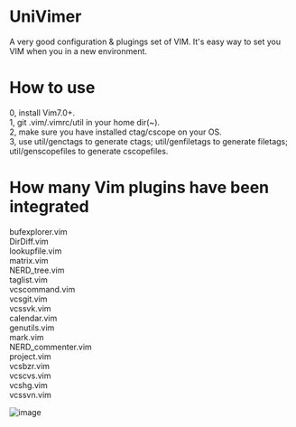 # UniVimer
A very good configuration & plugings set of VIM.
It's easy way to set you VIM when you in a new environment.

# How to use
0, install Vim7.0+.<br>
1, git .vim/.vimrc/util in your home dir(~).<br>
2, make sure you have installed ctag/cscope on your OS.<br>
3, use util/genctags to generate ctags; util/genfiletags to generate filetags; util/genscopefiles to generate cscopefiles.<br>

# How many Vim plugins have been integrated
bufexplorer.vim<br>  DirDiff.vim<br>   lookupfile.vim <br> matrix.vim <br>         NERD_tree.vim  <br>taglist.vim  <br>vcscommand.vim  <br>vcsgit.vim  <br>vcssvk.vim
<br>calendar.vim     <br>genutils.vim  <br>mark.vim        <br>NERD_commenter.vim  <br>project.vim    <br>vcsbzr.vim   <br>vcscvs.vim      <br>vcshg.vim   <br>vcssvn.vim

![image](https://github.com/suijunqiang/UniVimer/blob/master/UniVimer.gif)   
